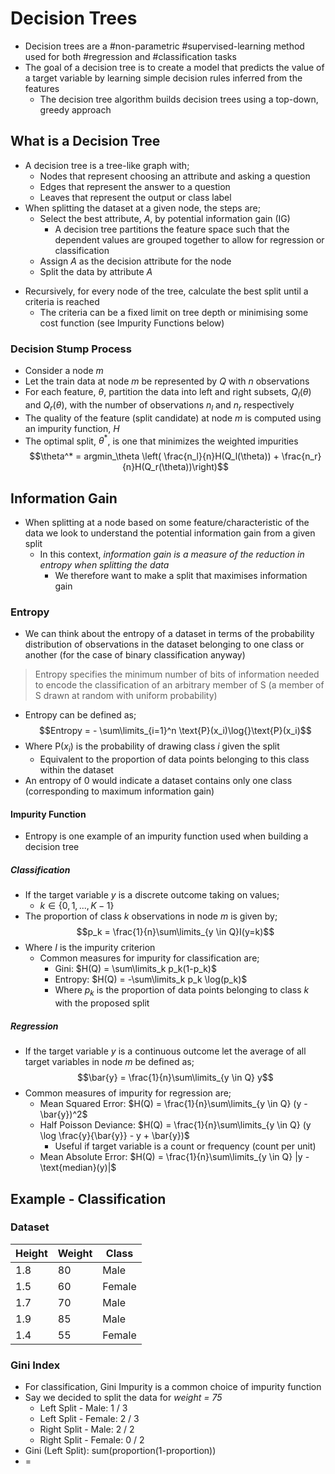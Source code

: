 # Decision Trees

* Decision trees are a #non-parametric #supervised-learning method used for both #regression and #classification tasks
* The goal of a decision tree is to create a model that predicts the value of a target variable by learning simple decision rules inferred from the features
	* The decision tree algorithm builds decision trees using a top-down, greedy approach

## What is a Decision Tree
* A decision tree is a tree-like graph with;
	* Nodes that represent choosing an attribute and asking a question
	* Edges that represent the answer to a question
	* Leaves that represent the output or class label
* When splitting the dataset at a given node, the steps are;
	- Select the best attribute, $A$, by potential information gain (IG)
		- A decision tree partitions the feature space such that the dependent values are grouped together to allow for regression or classification
	- Assign $A$ as the decision attribute for the node
	- Split the data by attribute $A$
- Recursively, for every node of the tree, calculate the best split until a criteria is reached
	- The criteria can be a fixed limit on tree depth or minimising some cost function (see Impurity Functions below)

### Decision Stump Process
- Consider a node $m$
- Let the train data at node $m$ be represented by $Q$ with $n$ observations
- For each feature, $\theta$, partition the data into left and right subsets, $Q_l(\theta)$ and $Q_r(\theta)$, with the number of observations $n_l$ and $n_r$ respectively
- The quality of the feature (split candidate) at node $m$ is computed using an impurity function, $H$
- The optimal split, $\theta^*$, is one that minimizes the weighted impurities
$$\theta^* = argmin_\theta \left( \frac{n_l}{n}H(Q_l(\theta)) + \frac{n_r}{n}H(Q_r(\theta))\right)$$
## Information Gain
- When splitting at a node based on some feature/characteristic of the data we look to understand the potential information gain from a given split
	- In this context, *information gain is a measure of the reduction in entropy when splitting the data*
		- We therefore want to make a split that maximises information gain

### Entropy
- We can think about the entropy of a dataset in terms of the probability distribution of observations in the dataset belonging to one class or another (for the case of binary classification anyway)

> Entropy specifies the minimum number of bits of information needed to encode the classification of an arbitrary member of S (a member of S drawn at random with uniform probability)

- Entropy can be defined as;
$$Entropy = - \sum\limits_{i=1}^n \text{P}(x_i)\log{}\text{P}(x_i)$$
- Where $\text{P}(x_i)$ is the probability of drawing class $i$ given the split
	- Equivalent to the proportion of data points belonging to this class within the dataset
- An entropy of 0 would indicate a dataset contains only one class (corresponding to maximum information gain)

#### Impurity Function
- Entropy is one example of an impurity function used when building a decision tree

##### Classification
- If the target variable $y$ is a discrete outcome taking on values;
	- $k \in \{0, 1, ..., K-1\}$
- The proportion of class $k$ observations in node $m$ is given by;
$$p_k = \frac{1}{n}\sum\limits_{y \in Q}I(y=k)$$
- Where $I$ is the impurity criterion
	- Common measures for impurity for classification are;
		- Gini: $H(Q) = \sum\limits_k p_k(1-p_k)$
		- Entropy: $H(Q) = -\sum\limits_k p_k \log(p_k)$
		- Where $p_k$ is the proportion of data points belonging to class $k$ with the proposed split
##### Regression
- If the target variable $y$ is a continuous outcome let the average of all target variables in node $m$ be defined as;
$$\bar{y} = \frac{1}{n}\sum\limits_{y \in Q} y$$
- Common measures of impurity for regression are;
	- Mean Squared Error: $H(Q) = \frac{1}{n}\sum\limits_{y \in Q} (y - \bar{y})^2$ 
	- Half Poisson Deviance: $H(Q) = \frac{1}{n}\sum\limits_{y \in Q} (y \log \frac{y}{\bar{y}} - y + \bar{y})$
		- Useful if target variable is a count or frequency (count per unit)
	- Mean Absolute Error: $H(Q) = \frac{1}{n}\sum\limits_{y \in Q} |y - \text{median}(y)|$ 

## Example - Classification

### Dataset
| Height | Weight | Class  |
|--------|--------|--------|
| 1.8    | 80     | Male   |
| 1.5    | 60     | Female |
| 1.7    | 70     | Male   |
| 1.9    | 85     | Male   |
| 1.4    | 55     | Female |

### Gini Index
- For classification, Gini Impurity is a common choice of impurity function
- Say we decided to split the data for *weight = 75*
	- Left Split - Male: 1 / 3
	- Left Split - Female: 2 / 3
	- Right Split - Male: 2 / 2
	- Right Split - Female: 0 / 2
- Gini (Left Split): sum(proportion(1-proportion))
- = 
